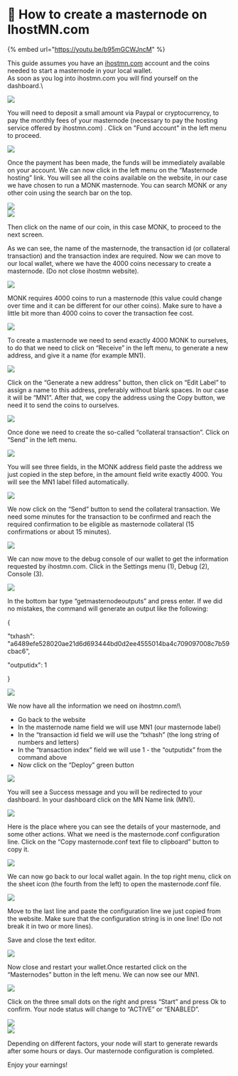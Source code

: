 # 🔸 How to create a masternode on IhostMN.com

{% embed url="https://youtu.be/b95mGCWJncM" %}

This guide assumes you have an [ihostmn.com](https://ihostmn.com/) account and the coins needed to start a masternode in your local wallet.\
As soon as you log into ihostmn.com you will find yourself on the dashboard.\


![](<../../.gitbook/assets/0 (10) (1) (1).png>)

You will need to deposit a small amount via Paypal or cryptocurrency, to pay the monthly fees of your masternode (necessary to pay the hosting service offered by ihostmn.com) . Click on "Fund account" in the left menu to proceed.

![](<../../.gitbook/assets/1 (7) (1) (1).png>)

Once the payment has been made, the funds will be immediately available on your account. We can now click in the left menu on the “Masternode hosting” link. You will see all the coins available on the website, in our case we have chosen to run a MONK masternode. You can search MONK or any other coin using the search bar on the top.

![](<../../.gitbook/assets/2 (6) (1).png>)\
![](<../../.gitbook/assets/3 (1) (1).png>)

Then click on the name of our coin, in this case MONK, to proceed to the next screen.

As we can see, the name of the masternode, the transaction id (or collateral transaction) and the transaction index are required. Now we can move to our local wallet, where we have the 4000 coins necessary to create a masternode. (Do not close ihostmn website).

![](<../../.gitbook/assets/4 (5) (1).png>)

MONK requires 4000 coins to run a masternode (this value could change over time and it can be different for our other coins). Make sure to have a little bit more than 4000 coins to cover the transaction fee cost.

![](<../../.gitbook/assets/5 (6).png>)

To create a masternode we need to send exactly 4000 MONK to ourselves, to do that we need to click on “Receive” in the left menu, to generate a new address, and give it a name (for example MN1).

![](<../../.gitbook/assets/6 (8) (1) (1).png>)

Click on the “Generate a new address” button, then click on “Edit Label” to assign a name to this address, preferably without blank spaces. In our case it will be “MN1”. After that, we copy the address using the Copy button, we need it to send the coins to ourselves.

![](<../../.gitbook/assets/7 (2) (1).png>)

Once done we need to create the so-called “collateral transaction”. Click on “Send” in the left menu.

![](<../../.gitbook/assets/8 (4) (1).png>)

You will see three fields, in the MONK address field paste the address we just copied in the step before, in the amount field write exactly 4000. You will see the MN1 label filled automatically.

![](<../../.gitbook/assets/9 (6) (1) (1).png>)

We now click on the “Send” button to send the collateral transaction. We need some minutes for the transaction to be confirmed and reach the required confirmation to be eligible as masternode collateral (15 confirmations or about 15 minutes).

![](<../../.gitbook/assets/10 (4).png>)

We can now move to the debug console of our wallet to get the information requested by ihostmn.com. Click in the Settings menu (1), Debug (2), Console (3).

![](<../../.gitbook/assets/11 (5) (1).png>)

In the bottom bar type “getmasternodeoutputs” and press enter. If we did no mistakes, the command will generate an output like the following:

&#x20;{

&#x20;"txhash": "a6489efe528020ae21d6d693444bd0d2ee4555014ba4c709097008c7b59cbac6",

&#x20;"outputidx": 1

&#x20;}

![](<../../.gitbook/assets/12 (5) (1).png>)

We now have all the information we need on ihostmn.com!\


* Go back to the website
* In the masternode name field we will use MN1 (our masternode label)
* In the “transaction id field we will use the “txhash” (the long string of numbers and letters)
* In the “transaction index” field we will use 1 - the “outputidx” from the command above
* Now click on the “Deploy” green button

![](<../../.gitbook/assets/13 (4) (1) (1).png>)

You will see a Success message and you will be redirected to your dashboard. In your dashboard click on the MN Name link (MN1).

![](<../../.gitbook/assets/14 (4) (1) (1).png>)

Here is the place where you can see the details of your masternode, and some other actions. What we need is the masternode.conf configuration line. Click on the “Copy masternode.conf text file to clipboard” button to copy it.

![](<../../.gitbook/assets/15 (4) (1).png>)

We can now go back to our local wallet again. In the top right menu, click on the sheet icon (the fourth from the left) to open the masternode.conf file.

![](<../../.gitbook/assets/16 (2) (1) (1).png>)

Move to the last line and paste the configuration line we just copied from the website. Make sure that the configuration string is in one line! (Do not break it in two or more lines).

Save and close the text editor.

![](<../../.gitbook/assets/17 (3) (1).png>)

Now close and restart your wallet.Once restarted click on the “Masternodes” button in the left menu. We can now see our MN1.

![](<../../.gitbook/assets/18 (4).png>)

Click on the three small dots on the right and press “Start” and press Ok to confirm. Your node status will change to “ACTIVE” or “ENABLED”.

![](../../.gitbook/assets/19.png)\
![](<../../.gitbook/assets/20 (3) (1).png>)

Depending on different factors, your node will start to generate rewards after some hours or days. Our masternode configuration is completed.

Enjoy your earnings!
